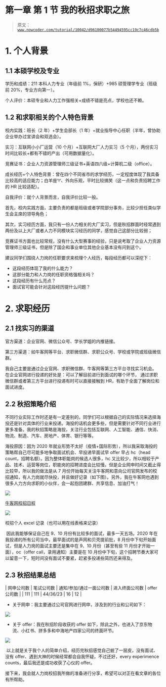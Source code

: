# 第一章 第 1 节 我的秋招求职之旅

> 原文：[`www.nowcoder.com/tutorial/10042/d96100077b54494595cc19c7c46cdb5b`](https://www.nowcoder.com/tutorial/10042/d96100077b54494595cc19c7c46cdb5b)

# **1\. 个人背景**

## 1.1 本硕学校及专业

学历和成绩：211 本科人力专业（年级前 1%，保研）+985 硕管理学专业（班级前 20%，专业方向第一）。

个人评价：本硕专业和人力工作强相关+成绩不错是亮点，学校也还不赖。

## 1.2 和求职相关的个人特色背景

校内实践：班长（2 年）+学生会部长（1 年）+就业指导中心任职（半年，曾协助企业举办过宣讲会和双选会）。

实习：互联网小小厂运营（10 个月）+互联网大厂人力实习（5 个月），两份实习时间比较长+都有不错的产出（可用数据量化）。

竞赛证书：企业人力资源管理师三级证书+英语四六级+计算机二级（office）。

成长经历+个人特色背景：曾在四个不同省市的求学经历，一定程度体现了我具备比较高的适应能力；白羊座♈、外向乐观，平时比较搞笑（这一点和负责招聘工作的 HR 比较适配）。

自我评价：就个人背景而言，自我评价比较一般。

首先，校内实践方面，主要负责的都是班级或者学院部分事务，比较少担任类似学生会主席的领导角色；

其次，实习经历方面，我只有一份人力相关的大厂实习，但是秋招群面时经常遇到两份及以上大厂或者人力不同模块实习经历的同学，感觉自己这部分比较弱；

竞赛证书方面也比较常规，没有什么大型赛事的经验，只是说考取了企业人力资源管理师三级证书，但是除了国企和事业单位其他企业基本没有问到这个。

建议同学们围绕人力岗的任职要求来梳理个人经历，每段经历都可以深挖下：

*   这段经历体现了我的什么能力？
*   这部分能力和人力岗的任职资格强相关吗？
*   这段经历有什么亮点？
*   面试官可能会针对这段经历提什么问题？

# 2\. 求职经历

## 2.1 找实习的渠道

官方渠道：企业官网、微信公众号、学长学姐的内推链接。

第三方渠道：如牛客网等平台、求职微信群、求职公众号、学校或学院或班级微信群。

我自己主要是通过企业官网、求职微信群、牛客网等第三方平台寻找实习机会。 在企业官网进行投递的好处是：可以了解目前进行到面试的哪个环节， 通过求职微信群或者第三方平台进行投递有时可以直接接触到 HR，有助于全面了解岗位和面试进度。

## 2.2 秋招策略介绍

不同行业实际工作时还是有一定差别的，同学们可以根据自己的实际情况来选择海投还是针对具体的行业来投递。海投的话机会更多些，但是需要针对不同行业进行更多准备。我的秋招策略是海投，关注行业包括互联网、人工智能、通信、快消、物流、制造、汽车、房地产、体育、银行等等。

海投原因：因为 2020 年就业形势不太好（疫情+国际形势），所以我采取海投的策略帮自己尽可能多地争取面试机会、早投递早面试早 offer 早占 hc（head count，招聘名额）。因为整体职能岗的候选人很多，hc 又比较少，所以相较于产品、技术、运营等岗位，职能岗的招聘进度会比较慢。但是企业网申时间又截止得比较早，所以我的做法是从 7 月份开始每天关注牛客网和意向公司官网发布的校招通知，有人力岗就尽快投，并且做好记录（如下图）。另外，我在牛客网也遇到很多人力方向求职的小伙伴，会一起抱团建群、共享信息、加油打气！

![](img/672d77cceed441f42439a75d588adae2.png)  

[牛客网校招日程](https://www.nowcoder.com/school/schedule)

![](img/8908ba2fc47d9f46bb4e03e249709d8a.png)

校招个人 excel 记录（也可以用在线表格来记录）

 因此我能够保证自己在 9、10 月份有比较多的面试，最多一天五场。2020 年在我投递的所有公司当中，最早面试的是声网和贝壳提前批，8 月份中下旬开始面试，但是人力岗的面试主要还是集中在 9、10 月份（甚至有些 11 月份才开始一面），oc（offer call，录用通知）主要是在 10 月份中下旬，这个招聘节奏大家可以留意一下，短时间没有面试不要紧，赶紧多投递些简历还来得及。

## 2.3 秋招结果总结

| 网申公司数 | 笔试公司数 | 通知/参加/通过一面公司数 | 进入终面公司数 | offer 公司数 |
| 111 | 111 | 44/36/23 | 16 | 12 |

*   关于网申：我主要通过公司官网进行网申，涉及到的行业和公司如下：

![](img/2978329e90524d7fecd216fd4c7cc88f.png)

*   关于 offer：我在秋招阶段收获的 offer 如下，除此之外，也进入了京东物流、小红书、拼多多和中海地产四家公司的终面环节。

![](img/9e87fbdde9ee339c4a4bc86e7f3157e3.png)

 以上就是关于我个人的简单介绍，经历完秋招感觉自己蜕了一层皮，没有面试、没有 offer、遇到大神的时候经常都会自我怀疑，不过还好，every experimence counts，最后我还是成功收获了心仪的 offer。

接下来，我会就人力岗校招我所做的准备进行分享，希望可以对正在看文章的各位有所帮助。